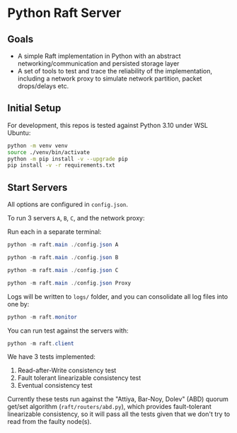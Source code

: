 # Python Raft Server

## Goals

- A simple Raft implementation in Python with an abstract networking/communication and persisted storage layer
- A set of tools to test and trace the reliability of the implementation, including a network proxy to simulate network partition, packet drops/delays etc.

## Initial Setup

For development, this repos is tested against Python 3.10 under WSL Ubuntu:

```bash
python -m venv venv
source ./venv/bin/activate
python -m pip install -v --upgrade pip 
pip install -v -r requirements.txt
```

## Start Servers

All options are configured in `config.json`.

To run 3 servers `A`, `B`, `C`, and the network proxy:

Run each in a separate terminal:

```powershell
python -m raft.main ./config.json A
```

```powershell
python -m raft.main ./config.json B
```

```powershell
python -m raft.main ./config.json C
```

```powershell
python -m raft.main ./config.json Proxy
```

Logs will be written to `logs/` folder, and you can consolidate all log files into one by:

```powershell
python -m raft.monitor
```

You can run test against the servers with:

```powershell
python -m raft.client
```

We have 3 tests implemented:

1. Read-after-Write consistency test
2. Fault tolerant linearizable consistency test
3. Eventual consistency test

Currently these tests run against the "Attiya, Bar-Noy, Dolev" (ABD) quorum get/set algorithm (`raft/routers/abd.py`), which provides fault-tolerant linearizable consistency, so it will pass all the tests given that we don't try to read from the faulty node(s).
